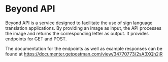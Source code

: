 ﻿# Beyond API
Beyond API is a service designed to facilitate the use of sign language translation applications. By providing an image as input, the API processes the image and returns the corresponding letter as output. It provides endpoints for GET and POST.

The documentation for the endpoints as well as example responses can be found at https://documenter.getpostman.com/view/34770773/2sA3XQh2jR

